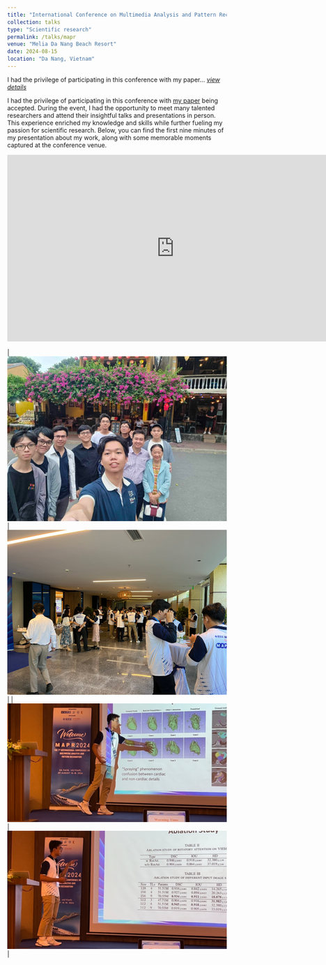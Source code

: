 ```yaml
---
title: "International Conference on Multimedia Analysis and Pattern Recognition 2024"
collection: talks
type: "Scientific research"
permalink: /talks/mapr
venue: "Melia Da Nang Beach Resort"
date: 2024-08-15
location: "Da Nang, Vietnam"
---
```


I had the privilege of participating in this conference with my paper... [*view details*](/posts/mapr)

I had the privilege of participating in this conference with [my paper](/research/paper-1) being accepted. During the event, I had the opportunity to meet many talented researchers and attend their insightful talks and presentations in person. This experience enriched my knowledge and skills while further fueling my passion for scientific research. Below, you can find the first nine minutes of my presentation about my work, along with some memorable moments captured at the conference venue.

<iframe src="https://www.facebook.com/plugins/video.php?height=314&href=https%3A%2F%2Fwww.facebook.com%2Fvnmapr%2Fvideos%2F352520374595801%2F&show_text=false&width=560&t=0" width="765" height="428" style="border:none;overflow:hidden" scrolling="no" frameborder="0" allowfullscreen="true" allow="autoplay; clipboard-write; encrypted-media; picture-in-picture; web-share" allowFullScreen="true"></iframe>

| ![](/assets/images/mapr/1.png) | ![](/assets/images/mapr/2.png) |
| ![](/assets/images/mapr/3.png) | ![](/assets/images/mapr/4.png) |
